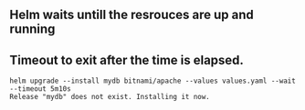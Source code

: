 ## Helm waits untill the resrouces are up and running
## Timeout to exit after the time is elapsed.
```
helm upgrade --install mydb bitnami/apache --values values.yaml --wait --timeout 5m10s
Release "mydb" does not exist. Installing it now.
```
